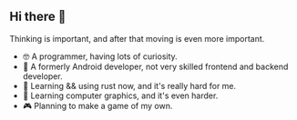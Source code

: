 ## Hi there 👋

<!--
**KingBright/KingBright** is a ✨ _special_ ✨ repository because its `README.md` (this file) appears on your GitHub profile.

Here are some ideas to get you started:

- 🔭 I’m currently working on ...
- 🌱 I’m currently learning ...
- 👯 I’m looking to collaborate on ...
- 🤔 I’m looking for help with ...
- 💬 Ask me about ...
- 📫 How to reach me: ...
- 😄 Pronouns: ...
- ⚡ Fun fact: ...
-->

Thinking is important, and after that moving is even more important.

- 🤓 A programmer, having lots of curiosity.
- 🤖 A formerly Android developer, not very skilled frontend and backend developer.
- 🦀 Learning && using rust now, and it's really hard for me.
- 🎨 Learning computer graphics, and it's even harder.
- 🎮 Planning to make a game of my own.
